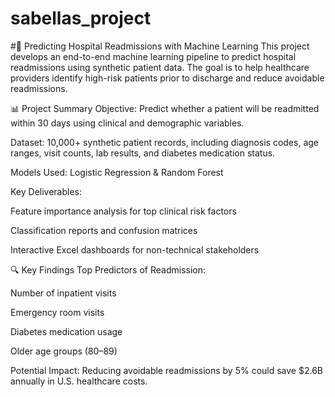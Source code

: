 # sabellas_project

#🏥 Predicting Hospital Readmissions with Machine Learning
This project develops an end-to-end machine learning pipeline to predict hospital readmissions using synthetic patient data. The goal is to help healthcare providers identify high-risk patients prior to discharge and reduce avoidable readmissions.

📊 Project Summary
Objective: Predict whether a patient will be readmitted within 30 days using clinical and demographic variables.

Dataset: 10,000+ synthetic patient records, including diagnosis codes, age ranges, visit counts, lab results, and diabetes medication status.

Models Used: Logistic Regression & Random Forest

Key Deliverables:

Feature importance analysis for top clinical risk factors

Classification reports and confusion matrices

Interactive Excel dashboards for non-technical stakeholders

🔍 Key Findings
Top Predictors of Readmission:

Number of inpatient visits

Emergency room visits

Diabetes medication usage

Older age groups (80–89)

Potential Impact:
Reducing avoidable readmissions by 5% could save $2.6B annually in U.S. healthcare costs.

